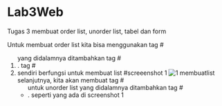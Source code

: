 # Lab3Web
Tugas 3 membuat order list, unorder list, tabel dan form

Untuk membuat order list kita bisa menggunakan tag #<ol> yang didalamnya ditambahkan tag #<li>. tag #<li> sendiri berfungsi untuk membuat list
 #screeenshot 1
 ![1 membuatlist](https://user-images.githubusercontent.com/59334580/115114836-7a085800-9fbb-11eb-9fe4-64baf75e97e2.png)
selanjutnya, kita akan membuat tag #<ul> untuk unorder list yang didalamnya ditambahkan tag #<li>. seperti yang ada di screenshot 1
